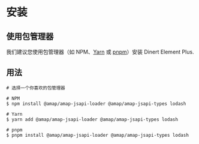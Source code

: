 
# 安装
## 使用包管理器
我们建议您使用包管理器（如 NPM、[Yarn](https://classic.yarnpkg.com/lang/en/) 或 [pnpm](https://pnpm.io/)）安装 Dinert Element Plus.

## 用法
```shell
# 选择一个你喜欢的包管理器

# NPM
$ npm install @amap/amap-jsapi-loader @amap/amap-jsapi-types lodash

# Yarn
$ yarn add @amap/amap-jsapi-loader @amap/amap-jsapi-types lodash

# pnpm
$ pnpm install @amap/amap-jsapi-loader @amap/amap-jsapi-types lodash
```